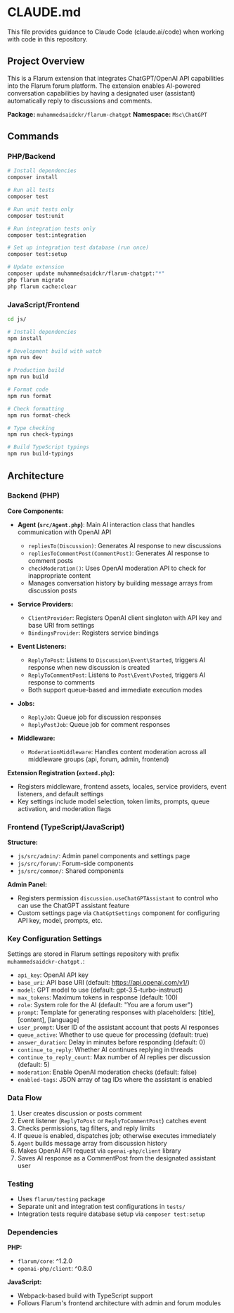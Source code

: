 # CLAUDE.md

This file provides guidance to Claude Code (claude.ai/code) when working with code in this repository.

## Project Overview

This is a Flarum extension that integrates ChatGPT/OpenAI API capabilities into the Flarum forum platform. The extension enables AI-powered conversation capabilities by having a designated user (assistant) automatically reply to discussions and comments.

**Package:** `muhammedsaidckr/flarum-chatgpt`
**Namespace:** `Msc\ChatGPT`

## Commands

### PHP/Backend
```bash
# Install dependencies
composer install

# Run all tests
composer test

# Run unit tests only
composer test:unit

# Run integration tests only
composer test:integration

# Set up integration test database (run once)
composer test:setup

# Update extension
composer update muhammedsaidckr/flarum-chatgpt:"*"
php flarum migrate
php flarum cache:clear
```

### JavaScript/Frontend
```bash
cd js/

# Install dependencies
npm install

# Development build with watch
npm run dev

# Production build
npm run build

# Format code
npm run format

# Check formatting
npm run format-check

# Type checking
npm run check-typings

# Build TypeScript typings
npm run build-typings
```

## Architecture

### Backend (PHP)

**Core Components:**

- **Agent (`src/Agent.php`)**: Main AI interaction class that handles communication with OpenAI API
  - `repliesTo(Discussion)`: Generates AI response to new discussions
  - `repliesToCommentPost(CommentPost)`: Generates AI response to comment posts
  - `checkModeration()`: Uses OpenAI moderation API to check for inappropriate content
  - Manages conversation history by building message arrays from discussion posts

- **Service Providers:**
  - `ClientProvider`: Registers OpenAI client singleton with API key and base URI from settings
  - `BindingsProvider`: Registers service bindings

- **Event Listeners:**
  - `ReplyToPost`: Listens to `Discussion\Event\Started`, triggers AI response when new discussion is created
  - `ReplyToCommentPost`: Listens to `Post\Event\Posted`, triggers AI response to comments
  - Both support queue-based and immediate execution modes

- **Jobs:**
  - `ReplyJob`: Queue job for discussion responses
  - `ReplyPostJob`: Queue job for comment responses

- **Middleware:**
  - `ModerationMiddleware`: Handles content moderation across all middleware groups (api, forum, admin, frontend)

**Extension Registration (`extend.php`):**
- Registers middleware, frontend assets, locales, service providers, event listeners, and default settings
- Key settings include model selection, token limits, prompts, queue activation, and moderation flags

### Frontend (TypeScript/JavaScript)

**Structure:**
- `js/src/admin/`: Admin panel components and settings page
- `js/src/forum/`: Forum-side components
- `js/src/common/`: Shared components

**Admin Panel:**
- Registers permission `discussion.useChatGPTAssistant` to control who can use the ChatGPT assistant feature
- Custom settings page via `ChatGptSettings` component for configuring API key, model, prompts, etc.

### Key Configuration Settings

Settings are stored in Flarum settings repository with prefix `muhammedsaidckr-chatgpt.`:
- `api_key`: OpenAI API key
- `base_uri`: API base URI (default: https://api.openai.com/v1/)
- `model`: GPT model to use (default: gpt-3.5-turbo-instruct)
- `max_tokens`: Maximum tokens in response (default: 100)
- `role`: System role for the AI (default: "You are a forum user")
- `prompt`: Template for generating responses with placeholders: [title], [content], [language]
- `user_prompt`: User ID of the assistant account that posts AI responses
- `queue_active`: Whether to use queue for processing (default: true)
- `answer_duration`: Delay in minutes before responding (default: 0)
- `continue_to_reply`: Whether AI continues replying in threads
- `continue_to_reply_count`: Max number of AI replies per discussion (default: 5)
- `moderation`: Enable OpenAI moderation checks (default: false)
- `enabled-tags`: JSON array of tag IDs where the assistant is enabled

### Data Flow

1. User creates discussion or posts comment
2. Event listener (`ReplyToPost` or `ReplyToCommentPost`) catches event
3. Checks permissions, tag filters, and reply limits
4. If queue is enabled, dispatches job; otherwise executes immediately
5. `Agent` builds message array from discussion history
6. Makes OpenAI API request via `openai-php/client` library
7. Saves AI response as a CommentPost from the designated assistant user

### Testing

- Uses `flarum/testing` package
- Separate unit and integration test configurations in `tests/`
- Integration tests require database setup via `composer test:setup`

### Dependencies

**PHP:**
- `flarum/core`: ^1.2.0
- `openai-php/client`: ^0.8.0

**JavaScript:**
- Webpack-based build with TypeScript support
- Follows Flarum's frontend architecture with admin and forum modules
